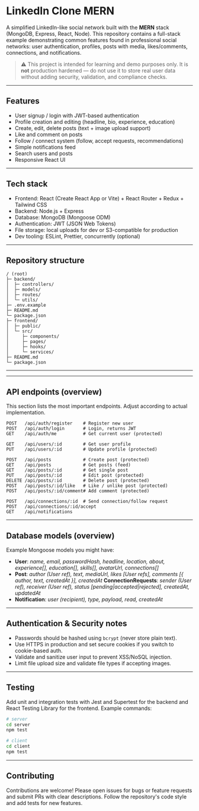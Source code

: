 # LinkedIn Clone MERN

A simplified LinkedIn-like social network built with the **MERN** stack (MongoDB, Express, React, Node). This repository contains a full-stack example demonstrating common features found in professional social networks: user authentication, profiles, posts with media, likes/comments, connections, and notifications.

> ⚠️ This project is intended for learning and demo purposes only. It is **not** production hardened — do not use it to store real user data without adding security, validation, and compliance checks.

---

<!-- ## Table of Contents

- [Live demo](#live-demo)
- [Features](#features)
- [Tech stack](#tech-stack)
- [Repository structure](#repository-structure)
- [Requirements](#requirements)
- [Installation](#installation)
- [Environment variables](#environment-variables)
- [Run (development)](#run-development)
- [Build & deploy](#build--deploy)
- [API endpoints (overview)](#api-endpoints-overview)
- [Database models (overview)](#database-models-overview)
- [Testing](#testing)
- [Best practices & TODOs](#best-practices--todos)
- [Contributing](#contributing)
- [License](#license)

--- -->

<!-- ## Live demo

_None provided by default._ If you deploy this project to a service (e.g., Render, Vercel, Heroku, or Railway), add the link here.

--- -->

## Features

- User signup / login with JWT-based authentication
- Profile creation and editing (headline, bio, experience, education)
- Create, edit, delete posts (text + image upload support)
- Like and comment on posts
- Follow / connect system (follow, accept requests, recommendations)
- Simple notifications feed
- Search users and posts
- Responsive React UI

---

## Tech stack

- Frontend: React (Create React App or Vite) + React Router + Redux + Tailwind CSS
- Backend: Node.js + Express
- Database: MongoDB (Mongoose ODM)
- Authentication: JWT (JSON Web Tokens)
- File storage: local uploads for dev or S3-compatible for production
- Dev tooling: ESLint, Prettier, concurrently (optional)

---

## Repository structure

```
/ (root)
├─ backend/
│  ├─ controllers/
│  ├─ models/
│  ├─ routes/
│  └─ utils/
├─ .env.example
├─ README.md
└─ package.json
├─ frontend/
│  ├─ public/
│  └─ src/
│     ├─ components/
│     ├─ pages/
│     ├─ hooks/
│     └─ services/
├─ README.md
└─ package.json
```

---

<!-- ## Requirements

- Node.js >= 18
- npm >= 8 or yarn
- MongoDB instance (Atlas or local)

--- -->

---

## API endpoints (overview)

This section lists the most important endpoints. Adjust according to actual implementation.

```
POST   /api/auth/register    # Register new user
POST   /api/auth/login       # Login, returns JWT
GET    /api/auth/me          # Get current user (protected)

GET    /api/users/:id        # Get user profile
PUT    /api/users/:id        # Update profile (protected)

POST   /api/posts            # Create post (protected)
GET    /api/posts            # Get posts (feed)
GET    /api/posts/:id        # Get single post
PUT    /api/posts/:id        # Edit post (protected)
DELETE /api/posts/:id        # Delete post (protected)
POST   /api/posts/:id/like   # Like / unlike post (protected)
POST   /api/posts/:id/comment# Add comment (protected)

POST   /api/connections/:id  # Send connection/follow request
POST   /api/connections/:id/accept
GET    /api/notifications
```

---

## Database models (overview)

Example Mongoose models you might have:

- **User**: _name, email, passwordHash, headline, location, about, experience\[], education\[], skills\[], avatarUrl, connections\[]_
- **Post**: _author (User ref), text, mediaUrl, likes \[User refs], comments \[{ author, text, createdAt }], createdAt_
  **ConnectionRequests**: _sender (User ref), receiver (User ref), status \[pending|accepted|rejected], createdAt, updatedAt_
- **Notification**: _user (recipient), type, payload, read, createdAt_

---

## Authentication & Security notes

- Passwords should be hashed using `bcrypt` (never store plain text).
- Use HTTPS in production and set secure cookies if you switch to cookie-based auth.
- Validate and sanitize user input to prevent XSS/NoSQL injection.
- Limit file upload size and validate file types if accepting images.

---

## Testing

Add unit and integration tests with Jest and Supertest for the backend and React Testing Library for the frontend. Example commands:

```bash
# server
cd server
npm test

# client
cd client
npm test
```

---

## Contributing

Contributions are welcome! Please open issues for bugs or feature requests and submit PRs with clear descriptions. Follow the repository's code style and add tests for new features.
